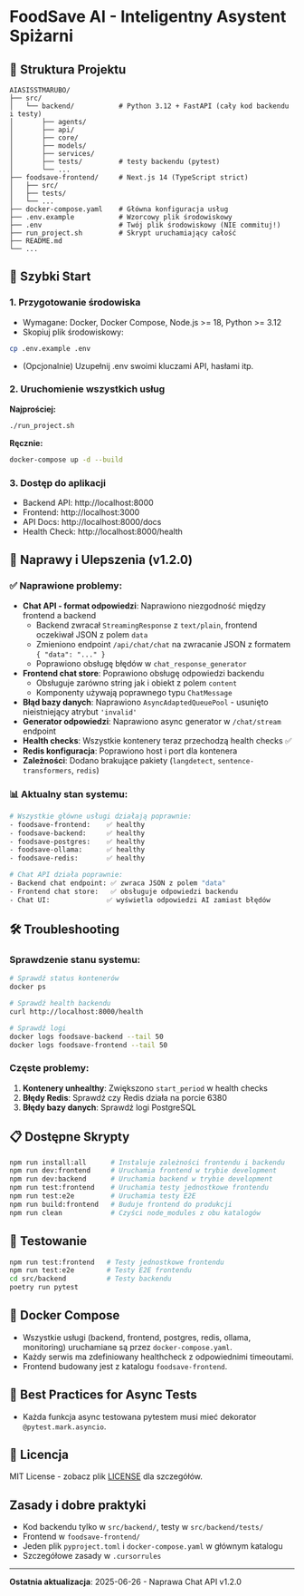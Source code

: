 # FoodSave AI - Inteligentny Asystent Spiżarni

## 📁 Struktura Projektu

```
AIASISSTMARUBO/
├── src/
│   └── backend/           # Python 3.12 + FastAPI (cały kod backendu i testy)
│       ├── agents/
│       ├── api/
│       ├── core/
│       ├── models/
│       ├── services/
│       ├── tests/         # testy backendu (pytest)
│       └── ...
├── foodsave-frontend/     # Next.js 14 (TypeScript strict)
│   ├── src/
│   ├── tests/
│   └── ...
├── docker-compose.yaml    # Główna konfiguracja usług
├── .env.example           # Wzorcowy plik środowiskowy
├── .env                   # Twój plik środowiskowy (NIE commituj!)
├── run_project.sh         # Skrypt uruchamiający całość
├── README.md
└── ...
```

## 🚀 Szybki Start

### 1. Przygotowanie środowiska

- Wymagane: Docker, Docker Compose, Node.js >= 18, Python >= 3.12
- Skopiuj plik środowiskowy:
```bash
cp .env.example .env
```
- (Opcjonalnie) Uzupełnij .env swoimi kluczami API, hasłami itp.

### 2. Uruchomienie wszystkich usług

**Najprościej:**
```bash
./run_project.sh
```

**Ręcznie:**
```bash
docker-compose up -d --build
```

### 3. Dostęp do aplikacji
- Backend API:     http://localhost:8000
- Frontend:        http://localhost:3000
- API Docs:        http://localhost:8000/docs
- Health Check:    http://localhost:8000/health

## 🔧 Naprawy i Ulepszenia (v1.2.0)

### ✅ Naprawione problemy:
- **Chat API - format odpowiedzi**: Naprawiono niezgodność między frontend a backend
  - Backend zwracał `StreamingResponse` z `text/plain`, frontend oczekiwał JSON z polem `data`
  - Zmieniono endpoint `/api/chat/chat` na zwracanie JSON z formatem `{ "data": "..." }`
  - Poprawiono obsługę błędów w `chat_response_generator`
- **Frontend chat store**: Poprawiono obsługę odpowiedzi backendu
  - Obsługuje zarówno string jak i obiekt z polem `content`
  - Komponenty używają poprawnego typu `ChatMessage`
- **Błąd bazy danych**: Naprawiono `AsyncAdaptedQueuePool` - usunięto nieistniejący atrybut `'invalid'`
- **Generator odpowiedzi**: Naprawiono async generator w `/chat/stream` endpoint
- **Health checks**: Wszystkie kontenery teraz przechodzą health checks ✅
- **Redis konfiguracja**: Poprawiono host i port dla kontenera
- **Zależności**: Dodano brakujące pakiety (`langdetect`, `sentence-transformers`, `redis`)

### 📊 Aktualny stan systemu:
```bash
# Wszystkie główne usługi działają poprawnie:
- foodsave-frontend:    ✅ healthy
- foodsave-backend:     ✅ healthy  
- foodsave-postgres:    ✅ healthy
- foodsave-ollama:      ✅ healthy
- foodsave-redis:       ✅ healthy

# Chat API działa poprawnie:
- Backend chat endpoint: ✅ zwraca JSON z polem "data"
- Frontend chat store:   ✅ obsługuje odpowiedzi backendu
- Chat UI:              ✅ wyświetla odpowiedzi AI zamiast błędów
```

## 🛠️ Troubleshooting

### Sprawdzenie stanu systemu:
```bash
# Sprawdź status kontenerów
docker ps

# Sprawdź health backendu
curl http://localhost:8000/health

# Sprawdź logi
docker logs foodsave-backend --tail 50
docker logs foodsave-frontend --tail 50
```

### Częste problemy:
1. **Kontenery unhealthy**: Zwiększono `start_period` w health checks
2. **Błędy Redis**: Sprawdź czy Redis działa na porcie 6380
3. **Błędy bazy danych**: Sprawdź logi PostgreSQL

## 📋 Dostępne Skrypty

```bash
npm run install:all      # Instaluje zależności frontendu i backendu
npm run dev:frontend     # Uruchamia frontend w trybie development
npm run dev:backend      # Uruchamia backend w trybie development
npm run test:frontend    # Uruchamia testy jednostkowe frontendu
npm run test:e2e         # Uruchamia testy E2E
npm run build:frontend   # Buduje frontend do produkcji
npm run clean            # Czyści node_modules z obu katalogów
```

## 🧪 Testowanie

```bash
npm run test:frontend   # Testy jednostkowe frontendu
npm run test:e2e        # Testy E2E frontendu
cd src/backend          # Testy backendu
poetry run pytest
```

## 🐳 Docker Compose

- Wszystkie usługi (backend, frontend, postgres, redis, ollama, monitoring) uruchamiane są przez `docker-compose.yaml`.
- Każdy serwis ma zdefiniowany healthcheck z odpowiednimi timeoutami.
- Frontend budowany jest z katalogu `foodsave-frontend`.

## 🧪 Best Practices for Async Tests

- Każda funkcja async testowana pytestem musi mieć dekorator `@pytest.mark.asyncio`.

## 📄 Licencja

MIT License - zobacz plik [LICENSE](src/backend/LICENSE) dla szczegółów.

## Zasady i dobre praktyki
- Kod backendu tylko w `src/backend/`, testy w `src/backend/tests/`
- Frontend w `foodsave-frontend/`
- Jeden plik `pyproject.toml` i `docker-compose.yaml` w głównym katalogu
- Szczegółowe zasady w `.cursorrules`

---

**Ostatnia aktualizacja**: 2025-06-26 - Naprawa Chat API v1.2.0 